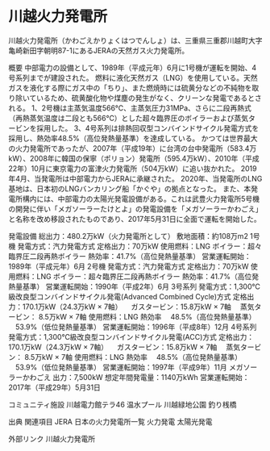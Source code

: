 # 川越火力発電所

川越火力発電所（かわごえかりょくはつでんしょ）は、三重県三重郡川越町大字亀崎新田字朝明87-1にあるJERAの天然ガス火力発電所。

概要
中部電力の設備として、1989年（平成元年）6月に1号機が運転を開始、4号系列までが建設された。
燃料に液化天然ガス（LNG）を使用している。天然ガスを液化する際にガス中の「ちり」、また燃焼時には硫黄分などの不純物を取り除いているため、硫黄酸化物や煤塵の発生がなく、クリーンな発電であるとされる。
1、2号機は主蒸気温度566℃、主蒸気圧力31MPa、さらに二段再熱式（再熱蒸気温度は二段とも566℃）とした超々臨界圧のボイラーおよび蒸気タービンを採用した。
3、4号系列は排熱回収型コンバインドサイクル発電方式を採用し、熱効率48.5%（高位発熱量基準）を達成している。
かつては世界最大の火力発電所であったが、2007年（平成19年）に台湾の台中発電所（583.4万kW）、2008年に韓国の保寧（ポリョン）発電所（595.4万kW）、2010年（平成22年）10月に東京電力の富津火力発電所（504万kW）に追い抜かれた。
2019年4月、当発電所は中部電力からJERAに承継された。
2020年、当発電所のLNG基地は、日本初のLNGバンカリング船「かぐや」の拠点となった。
また、本発電所構内には、中部電力の太陽光発電設備がある。これは武豊火力発電所5号機の開発に伴い「メガソーラーたけとよ」の発電設備を「メガソーラーかわごえ」と名称を改め移設されたものであり、2017年5月31日に全面で運転を開始した。

発電設備
総出力：480.2万kW（火力発電所として）
敷地面積：約108万m2
1号機
発電方式：汽力発電方式
定格出力：70万kW
使用燃料：LNG
ボイラー：超々臨界圧二段再熱ボイラー
熱効率：41.7%（高位発熱量基準）
営業運転開始：1989年（平成元年）6月
2号機
発電方式：汽力発電方式
定格出力：70万kW
使用燃料：LNG
ボイラー：超々臨界圧二段再熱ボイラー
熱効率：41.7%（高位発熱量基準）
営業運転開始：1990年（平成2年）6月
3号系列
発電方式：1,300℃級改良型コンバインドサイクル発電(Advanced Combined Cycle)方式
定格出力：170.1万kW（24.3万kW × 7軸）
　ガスタービン：15.8万kW × 7軸
　蒸気タービン： 8.5万kW × 7軸
使用燃料：LNG
熱効率
　48.5%（高位発熱量基準）
　53.9%（低位発熱量基準）
営業運転開始：1996年（平成8年）12月
4号系列
発電方式：1,300℃級改良型コンバインドサイクル発電(ACC)方式
定格出力：170.1万kW（24.3万kW × 7軸）
　ガスタービン：15.8万kW × 7軸
　蒸気タービン： 8.5万kW × 7軸
使用燃料：LNG
熱効率
　48.5%（高位発熱量基準）
　53.9%（低位発熱量基準）
営業運転開始：1997年（平成9年）11月
メガソーラーかわごえ
出力：7,500kW
想定年間発電量：1140万kWh
営業運転開始：2017年（平成29年）5月31日

コミュニティ施設
川越電力館テラ46
温水プール
川越緑地公園
釣り桟橋

出典
関連項目
JERA
日本の火力発電所一覧
火力発電
太陽光発電

外部リンク
川越火力発電所